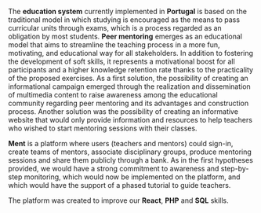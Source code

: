   The **education system** currently implemented in **Portugal** is based on the traditional model in which studying is encouraged as the means to pass curricular units through exams, which is a process regarded as an obligation by most students. **Peer mentoring** emerges as an educational model that aims to streamline the teaching process in a more fun, motivating, and educational way for all stakeholders. In addition to fostering the development of soft skills, it represents a motivational boost for all participants and a higher knowledge retention rate thanks to the practicality of the proposed exercises. As a first solution, the possibility of creating an informational campaign emerged through the realization and dissemination of multimedia content to raise awareness among the educational community regarding peer mentoring and its advantages and construction process. 
  Another solution was the possibility of creating an informative website that would only provide information and resources to help teachers who wished to start mentoring sessions with their classes. 
  
  **Ment** is a platform where users (teachers and mentors) could sign-in, create teams of mentors, associate disciplinary groups, produce mentoring sessions and share them publicly through a bank. As in the first hypotheses provided, we would have a strong commitment to awareness and step-by-step monitoring, which would now be implemented on the platform, and which would have the support of a phased tutorial to guide teachers.

  

The platform was created to improve our **React**, **PHP** and **SQL** skills.
